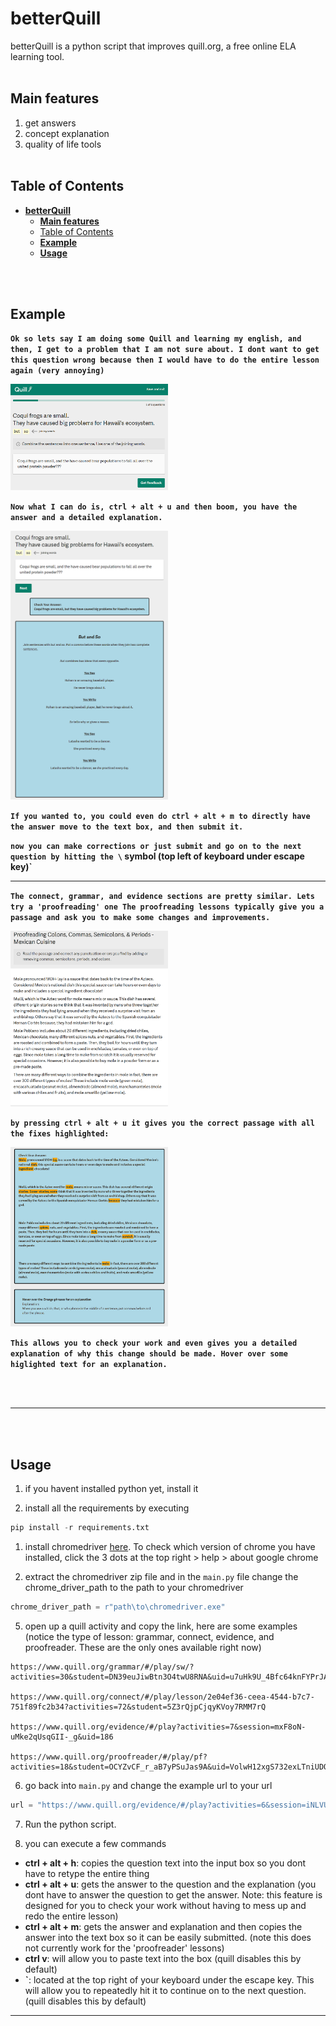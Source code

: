 # **betterQuill**

betterQuill is a python script that improves quill.org, a free online ELA learning tool.
<br><br>

## **Main features**
1. get answers
2. concept explanation
3. quality of life tools
<br><br>


## Table of Contents
- [**betterQuill**](#betterquill)
  - [**Main features**](#main-features)
  - [Table of Contents](#table-of-contents)
  - [**Example**](#example)
  - [**Usage**](#usage)


<br><br>

## **Example**

**`Ok so lets say I am doing some Quill and learning my english, and then, I get to a problem that I am not sure about. I dont want to get this question wrong because then I would have to do the entire lesson again (very annoying)`**

<img src="https://github.com/bear102/betterQuill/blob/main/images/Screenshot%202023-05-26%20133724.png" alt="first" width="50%" height="50%" >

**`Now what I can do is, ctrl + alt + u and then boom, you have the answer and a detailed explanation.`**

<img src="https://github.com/bear102/betterQuill/blob/main/images/Screenshot%202023-05-26%20134058.png" alt="first" width="50%" height="50%" >

**`If you wanted to, you could even do ctrl + alt + m to directly have the answer move to the text box, and then submit it.`**

**`now you can make corrections or just submit and go on to the next question by hitting the \` symbol (top left of keyboard under escape key)`**

***
**`The connect, grammar, and evidence sections are pretty similar. Lets try a 'proofreading' one The proofreading lessons typically give you a passage and ask you to make some changes and improvements.`**

<img src="https://github.com/bear102/betterQuill/blob/main/images/Screenshot%202023-05-26%20135000.png" alt="first" width="50%" height="50%" >

**`by pressing ctrl + alt + u it gives you the correct passage with all the fixes highlighted:`**

<img src="https://github.com/bear102/betterQuill/blob/main/images/Screenshot%202023-05-26%20134910.png" alt="first" width="50%" height="50%" >

**`This allows you to check your work and even gives you a detailed explanation of why this change should be made. Hover over some higlighted text for an explanation.`**







<br><br>

***
<br><br>

## **Usage**

1. if you havent installed python yet, install it
   
2. install all the requirements by executing
``` python
pip install -r requirements.txt
```
1. install chromedriver [here](https://chromedriver.chromium.org/downloads). To check which version of chrome you have installed, click the 3 dots at the top right > help > about google chrome
   
2. extract the chromedriver zip file and in the  `main.py` file change the chrome_driver_path to the path to your chromedriver

``` python
chrome_driver_path = r"path\to\chromedriver.exe"
```

5. open up a quill activity and copy the link, here are some examples (notice the type of lesson: grammar, connect, evidence, and proofreader. These are the only ones available right now)
```
https://www.quill.org/grammar/#/play/sw/?activities=30&student=DN39euJiwBtn3O4twU8RNA&uid=u7uHk9U_4Bfc64knFYPrJA

https://www.quill.org/connect/#/play/lesson/2e04ef36-ceea-4544-b7c7-751f89fc2b34?activities=72&student=5Z3rQjpCjqyKVoy7RMM7rQ

https://www.quill.org/evidence/#/play?activities=7&session=mxF8oN-uMke2qUsqGII-_g&uid=186

https://www.quill.org/proofreader/#/play/pf?activities=18&student=OCYZvCF_r_aB7yPSuJas9A&uid=VolwH12xgS732exLTniUDQ
```

6. go back into `main.py` and change the example url to your url
``` python
url = "https://www.quill.org/evidence/#/play?activities=6&session=iNLVUwqXmWJpqDAokZ-SaA&uid=171"
```

7. Run the python script.

8. you can execute a few commands
  - **ctrl + alt + h**: copies the question text into the input box so you dont have to retype the entire thing
  - **ctrl + alt + u**: gets the answer to the question and the explanation (you dont have to answer the question to get the answer. Note: this feature is designed for you to check your work without having to mess up and redo the entire lesson)
  - **ctrl + alt + m**: gets the answer and explanation and then copies the answer into the text box so it can be easily submitted. (note this does not currently work for the 'proofreader' lessons)
  - **ctrl v**: will allow you to paste text into the box (quill disables this by default)
  - **\`**: located at the top right of your keyboard under the escape key. This will allow you to repeatedly hit it to continue on to the next question. (quill disables this by default)


***



